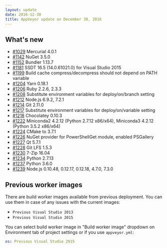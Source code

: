 ```yaml
---
layout: update
date: 2016-12-30
title: AppVeyor update on December 30, 2016
---
```


## What's new

* [#1029](https://github.com/appveyor/ci/issues/1029) Mercurial 4.0.1
* [#1142](https://github.com/appveyor/ci/issues/1142) NuGet 3.5.0
* [#1152](https://github.com/appveyor/ci/issues/1152) Bundler 1.13.7
* [#1181](https://github.com/appveyor/ci/issues/1181) SSDT 16.5 (14.0.61021.0) for Visual Studio 2015
* [#1199](https://github.com/appveyor/ci/issues/1199) Build cache compress/decompress should not depend on PATH variable
* [#1204](https://github.com/appveyor/ci/issues/1204) Yarn 0.18.1
* [#1206](https://github.com/appveyor/ci/issues/1206) Ruby 2.2.6, 2.3.3
* [#1208](https://github.com/appveyor/ci/issues/1208) Substitute environment variables for deploy/on/branch setting
* [#1212](https://github.com/appveyor/ci/issues/1212) Node.js 6.9.2, 7.2.1
* [#1214](https://github.com/appveyor/ci/issues/1214) Git 2.11.0
* [#1217](https://github.com/appveyor/ci/issues/1217) Substitute environment variables for deploy/on/variable setting
* [#1218](https://github.com/appveyor/ci/issues/1218) Chocolatey 0.10.3
* [#1222](https://github.com/appveyor/ci/issues/1222) Miniconda2 4.2.12 (Python 2.7.12 x86/x64), Miniconda3 4.2.12 (Python 3.5.2 x86/x64)
* [#1224](https://github.com/appveyor/ci/issues/1224) CMake to 3.7.1
* [#1226](https://github.com/appveyor/ci/issues/1226) NuGet provider for PowerShellGet module, enabled PSGallery
* [#1227](https://github.com/appveyor/ci/issues/1227) Qt 5.7.1
* [#1228](https://github.com/appveyor/ci/issues/1228) Git LFS 1.5.3
* [#1230](https://github.com/appveyor/ci/issues/1230) 7-Zip 16.04
* [#1234](https://github.com/appveyor/ci/issues/1234) Python 2.7.13
* [#1237](https://github.com/appveyor/ci/issues/1237) Python 3.6.0
* [#1239](https://github.com/appveyor/ci/issues/1239) Node.js 0.10.48, 0.12.17, 0.12.18, 4.7.0, 7.3.0

## Previous worker images

There are build worker images available from previous deployment. You can use them in case of any issues with the current images:

* `Previous Visual Studio 2013`
* `Previous Visual Studio 2015`

You can select build worker image in "Build worker image" dropdown on Environment tab of project settings or if you use `appveyor.yml`:

```yaml
os: Previous Visual Studio 2015
```

